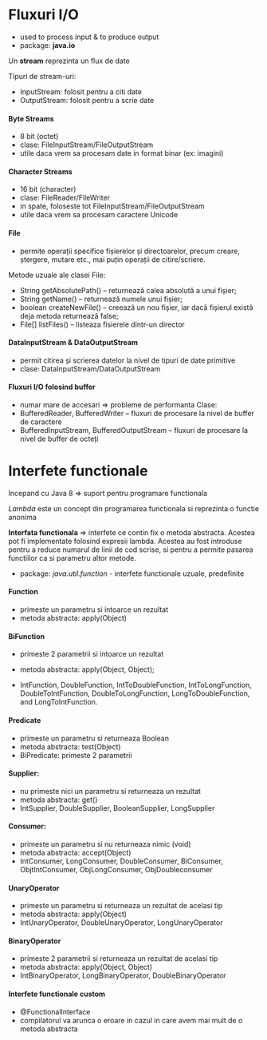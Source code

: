 # Fluxuri I/O

- used to process input & to produce output
- package: **java.io**

Un **stream** reprezinta un flux de date

Tipuri de stream-uri:
- InputStream: folosit pentru a citi date
- OutputStream: folosit pentru a scrie date

#### Byte Streams

- 8 bit (octet)
- clase: FileInputStream/FileOutputStream
- utile daca vrem sa procesam date in format binar (ex: imagini)

#### Character Streams

- 16 bit (character)
- clase: FileReader/FileWriter
- in spate, foloseste tot FileInputStream/FileOutputStream
- utile daca vrem sa procesam caractere Unicode

#### File

- permite operații specifice fișierelor și directoarelor, precum creare, ștergere, mutare etc., mai puțin operații de citire/scriere.

Metode uzuale ale clasei File:
- String getAbsolutePath() – returnează calea absolută a unui fișier;
- String getName() – returnează numele unui fișier;
- boolean createNewFile() – creează un nou fișier, iar dacă fișierul există deja metoda returnează false;
- File[] listFiles() – listeaza fisierele dintr-un director

#### DataInputStream & DataOutputStream

- permit citirea și scrierea datelor la nivel de tipuri de date primitive
- clase: DataInputStream/DataOutputStream


#### Fluxuri I/O folosind buffer

- numar mare de accesari => probleme de performanta
Clase: 
-  BufferedReader, BufferedWriter – fluxuri de procesare la nivel de buffer de caractere
-  BufferedInputStream, BufferedOutputStream – fluxuri de procesare la nivel de buffer de octeți


# Interfete functionale

Incepand cu Java 8 => suport pentru programare functionala

_Lambda_ este un concept din programarea functionala si reprezinta o functie anonima

**Interfata functionala** => interfete ce contin fix o metoda abstracta.
Acestea pot fi implementate folosind expresii lambda.
Acestea au fost introduse pentru a reduce numarul de linii de cod scrise, si pentru a permite
pasarea functiilor ca si parametru altor metode.

- package: _java.util.function_ - interfete functionale uzuale, predefinite 

#### Function

- primeste un parametru si intoarce un rezultat
- metoda abstracta: apply(Object)

#### BiFunction

- primeste 2 parametrii si intoarce un rezultat
- metoda abstracta: apply(Object, Object); 

- IntFunction, DoubleFunction, IntToDoubleFunction, IntToLongFunction, 
  DoubleToIntFunction,
  DoubleToLongFunction, LongToDoubleFunction, and LongToIntFunction.
  
#### Predicate

- primeste un parametru si returneaza Boolean
- metoda abstracta: test(Object)
- BiPredicate: primeste 2 parametrii

#### Supplier:

- nu primeste nici un parametru si returneaza un rezultat
- metoda abstracta: get()
- IntSupplier, DoubleSupplier, BooleanSupplier, LongSupplier

#### Consumer:

- primeste un parametru si nu returneaza nimic (void)
- metoda abstracta: accept(Object)
- IntConsumer, LongConsumer, DoubleConsumer, BiConsumer, ObjtIntConsumer,
  ObjLongConsumer, ObjDoubleconsumer
  
#### UnaryOperator

- primeste un parametru si returneaza un rezultat de acelasi tip
- metoda abstracta: apply(Object)
- IntUnaryOperator, DoubleUnaryOperator, LongUnaryOperator

#### BinaryOperator

- primeste 2 parametrii si returneaza un rezultat de acelasi tip
- metoda abstracta: apply(Object, Object)
- IntBinaryOperator, LongBinaryOperator, DoubleBinaryOperator

#### Interfete functionale custom

- @FunctionalInterface
- compilatorul va arunca o eroare in cazul in care avem mai mult de o metoda abstracta